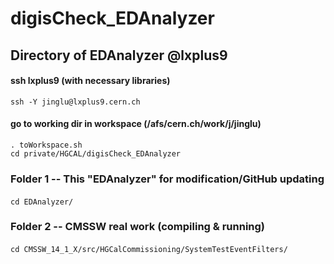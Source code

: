 # digisCheck_EDAnalyzer

## Directory of EDAnalyzer @lxplus9

#### ssh lxplus9 (with necessary libraries)
    ssh -Y jinglu@lxplus9.cern.ch 
#### go to working dir in workspace (/afs/cern.ch/work/j/jinglu)
    . toWorkspace.sh
    cd private/HGCAL/digisCheck_EDAnalyzer

### Folder 1 -- This "EDAnalyzer" for modification/GitHub updating
####
    cd EDAnalyzer/

### Folder 2 -- CMSSW real work (compiling & running)
####
    cd CMSSW_14_1_X/src/HGCalCommissioning/SystemTestEventFilters/
